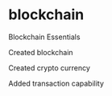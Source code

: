 # blockchain
Blockchain Essentials

Created blockchain

Created crypto currency

Added transaction capability 
